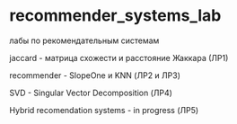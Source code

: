 # recommender_systems_lab
лабы по рекомендательным системам

jaccard - матрица схожести и расстояние Жаккара (ЛР1)

recommender - SlopeOne и KNN (ЛР2 и ЛР3)

SVD - Singular Vector Decomposition (ЛР4)

Hybrid recomendation systems - in progress (ЛР5)
